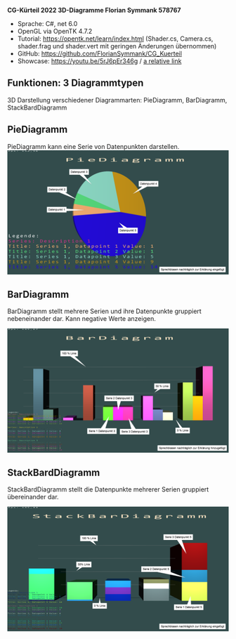 **CG-Kürteil 2022 3D-Diagramme Florian Symmank 578767**

- Sprache: C#, net 6.0  
- OpenGL via OpenTK 4.7.2
- Tutorial: https://opentk.net/learn/index.html (Shader.cs, Camera.cs, shader.frag und shader.vert mit geringen Änderungen übernommen)
- GitHub: https://github.com/FlorianSymmank/CG_Kuerteil
- Showcase: https://youtu.be/5rJ6pEr346g / [a relative link](showcase.mp4)

## Funktionen: 3 Diagrammtypen  
3D Darstellung verschiedener Diagrammarten: PieDiagramm, BarDiagramm, StackBardDiagramm

## PieDiagramm  
PieDiagramm kann eine Serie von Datenpunkten darstellen.
![](PieDiagramm.png)

## BarDiagramm
BarDiagramm stellt mehrere Serien und ihre Datenpunkte gruppiert nebeneinander dar. Kann negative Werte anzeigen.

![](BarDiagramm.png)

## StackBardDiagramm
StackBardDiagramm stellt die Datenpunkte mehrerer Serien gruppiert übereinander dar.

![](StackBarDiagramm.png)
